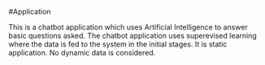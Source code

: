 #Application

This is a chatbot application which uses Artificial Intelligence to answer basic questions asked.
The chatbot application uses superevised learning where the data is fed to the system in the initial stages.
It is static application. No dynamic data is considered.